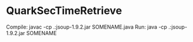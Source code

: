 # QuarkSecTimeRetrieve
Compile: javac -cp .:jsoup-1.9.2.jar SOMENAME.java
Run: java -cp .:jsoup-1.9.2.jar SOMENAME
